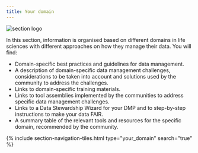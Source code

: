 ```yaml
---
title: Your domain
---
```


<img class="section-image ms-4 mb-4" src="{{ '/assets/img/section-icons/dna-light.svg' | relative_url }}" alt="section logo" >

In this section, information is organised based on different domains in life sciences with different approaches on how they manage their data. You will find:
- Domain-specific best practices and guidelines for data management.
- A description of domain-specific data management challenges, considerations to be taken into account and solutions used by the community to address the challenges.
- Links to domain-specific training materials.
- Links to tool assemblies implemented by the communities to address specific data management challenges.
- Links to a Data Stewardship Wizard for your DMP and to step-by-step instructions to make your data FAIR.
- A summary table of the relevant tools and resources for the specific domain, recommended by the community.



{% include section-navigation-tiles.html type="your_domain" search="true" %}


